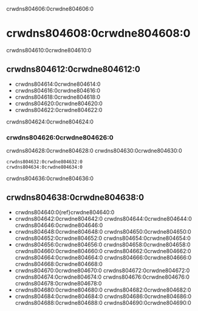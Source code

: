 crwdns804606:0crwdne804606:0
# crwdns804608:0crwdne804608:0

crwdns804610:0crwdne804610:0
## crwdns804612:0crwdne804612:0

* crwdns804614:0crwdne804614:0
* crwdns804616:0crwdne804616:0
* crwdns804618:0crwdne804618:0
* crwdns804620:0crwdne804620:0
* crwdns804622:0crwdne804622:0

crwdns804624:0crwdne804624:0

### crwdns804626:0crwdne804626:0

crwdns804628:0crwdne804628:0 crwdns804630:0crwdne804630:0

```{figure} ../../figures/community-profile.png
crwdns804632:0crwdne804632:0
crwdns804634:0crwdne804634:0
```

crwdns804636:0crwdne804636:0
## crwdns804638:0crwdne804638:0

- crwdns804640:0{ref}crwdne804640:0
- crwdns804642:0crwdne804642:0 crwdns804644:0crwdne804644:0 crwdns804646:0crwdne804646:0
- crwdns804648:0crwdne804648:0 crwdns804650:0crwdne804650:0 crwdns804652:0crwdne804652:0 crwdns804654:0crwdne804654:0
- crwdns804656:0crwdne804656:0 crwdns804658:0crwdne804658:0 crwdns804660:0crwdne804660:0 crwdns804662:0crwdne804662:0 crwdns804664:0crwdne804664:0 crwdns804666:0crwdne804666:0 crwdns804668:0crwdne804668:0
- crwdns804670:0crwdne804670:0 crwdns804672:0crwdne804672:0 crwdns804674:0crwdne804674:0 crwdns804676:0crwdne804676:0 crwdns804678:0crwdne804678:0
- crwdns804680:0crwdne804680:0 crwdns804682:0crwdne804682:0
- crwdns804684:0crwdne804684:0 crwdns804686:0crwdne804686:0 crwdns804688:0crwdne804688:0 crwdns804690:0crwdne804690:0
